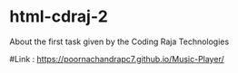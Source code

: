 # html-cdraj-2
About the first task given by the Coding Raja Technologies

#Link : https://poornachandrapc7.github.io/Music-Player/
